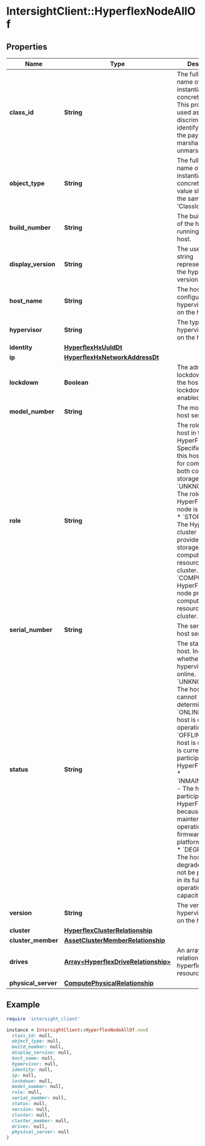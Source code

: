 # IntersightClient::HyperflexNodeAllOf

## Properties

| Name | Type | Description | Notes |
| ---- | ---- | ----------- | ----- |
| **class_id** | **String** | The fully-qualified name of the instantiated, concrete type. This property is used as a discriminator to identify the type of the payload when marshaling and unmarshaling data. | [default to &#39;hyperflex.Node&#39;] |
| **object_type** | **String** | The fully-qualified name of the instantiated, concrete type. The value should be the same as the &#39;ClassId&#39; property. | [default to &#39;hyperflex.Node&#39;] |
| **build_number** | **String** | The build number of the hypervisor running on the host. | [optional][readonly] |
| **display_version** | **String** | The user-friendly string representation of the hypervisor version of the host. | [optional][readonly] |
| **host_name** | **String** | The hostname configured for the hypervisor running on the host. | [optional][readonly] |
| **hypervisor** | **String** | The type of hypervisor running on the host. | [optional][readonly] |
| **identity** | [**HyperflexHxUuIdDt**](HyperflexHxUuIdDt.md) |  | [optional] |
| **ip** | [**HyperflexHxNetworkAddressDt**](HyperflexHxNetworkAddressDt.md) |  | [optional] |
| **lockdown** | **Boolean** | The admin state of lockdown mode on the host. If &#39;true&#39;, lockdown mode is enabled. | [optional][readonly] |
| **model_number** | **String** | The model of the host server. | [optional][readonly] |
| **role** | **String** | The role of the host in the HyperFlex cluster. Specifies whether this host is used for compute or for both compute and storage. * &#x60;UNKNOWN&#x60; - The role of the HyperFlex cluster node is not known. * &#x60;STORAGE&#x60; - The HyperFlex cluster node provides both storage and compute resources for the cluster. * &#x60;COMPUTE&#x60; - The HyperFlex cluster node provides compute resources for the cluster. | [optional][readonly][default to &#39;UNKNOWN&#39;] |
| **serial_number** | **String** | The serial of the host server. | [optional][readonly] |
| **status** | **String** | The status of the host. Indicates whether the hypervisor is online. * &#x60;UNKNOWN&#x60; - The host status cannot be determined. * &#x60;ONLINE&#x60; - The host is online and operational. * &#x60;OFFLINE&#x60; - The host is offline and is currently not participating in the HyperFlex cluster. * &#x60;INMAINTENANCE&#x60; - The host is not participating in the HyperFlex cluster because of a maintenance operation, such as firmware or data platform upgrade. * &#x60;DEGRADED&#x60; - The host is degraded and may not be performing in its full operational capacity. | [optional][readonly][default to &#39;UNKNOWN&#39;] |
| **version** | **String** | The version of the hypervisor running on the host. | [optional][readonly] |
| **cluster** | [**HyperflexClusterRelationship**](HyperflexClusterRelationship.md) |  | [optional] |
| **cluster_member** | [**AssetClusterMemberRelationship**](AssetClusterMemberRelationship.md) |  | [optional] |
| **drives** | [**Array&lt;HyperflexDriveRelationship&gt;**](HyperflexDriveRelationship.md) | An array of relationships to hyperflexDrive resources. | [optional][readonly] |
| **physical_server** | [**ComputePhysicalRelationship**](ComputePhysicalRelationship.md) |  | [optional] |

## Example

```ruby
require 'intersight_client'

instance = IntersightClient::HyperflexNodeAllOf.new(
  class_id: null,
  object_type: null,
  build_number: null,
  display_version: null,
  host_name: null,
  hypervisor: null,
  identity: null,
  ip: null,
  lockdown: null,
  model_number: null,
  role: null,
  serial_number: null,
  status: null,
  version: null,
  cluster: null,
  cluster_member: null,
  drives: null,
  physical_server: null
)
```

